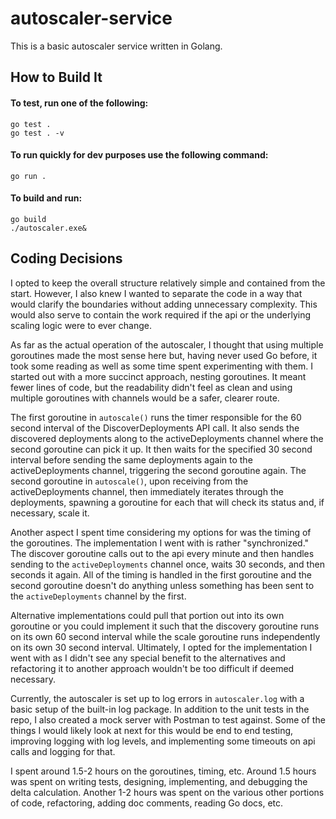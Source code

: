 # autoscaler-service
This is a basic autoscaler service written in Golang.

## How to Build It
#### To test, run one of the following:
```
go test .
go test . -v
```

#### To run quickly for dev purposes use the following command:
```
go run .
```

#### To build and run:
```
go build
./autoscaler.exe&
```

## Coding Decisions
I opted to keep the overall structure relatively simple and contained from the start. However, I also knew I wanted to separate the code in a way that would clarify the boundaries without adding unnecessary complexity. This would also serve to contain the work required if the api or the underlying scaling logic were to ever change.

As far as the actual operation of the autoscaler, I thought that using multiple goroutines made the most sense here but, having never used Go before, it took some reading as well as some time spent experimenting with them. I started out with a more succinct approach, nesting goroutines. It meant fewer lines of code, but the readability didn't feel as clean and using multiple goroutines with channels would be a safer, clearer route.

The first goroutine in ```autoscale()``` runs the timer responsible for the 60 second interval of the DiscoverDeployments API call. It also sends the discovered deployments along to the activeDeployments channel where the second goroutine can pick it up. It then waits for the specified 30 second interval before sending the same deployments again to the activeDeployments channel, triggering the second goroutine again. The second goroutine in ```autoscale()```, upon receiving from the activeDeployments channel,  then immediately iterates through the deployments, spawning a goroutine for each that will check its status and, if necessary, scale it.

Another aspect I spent time considering my options for was the timing of the goroutines. The implementation I went with is rather "synchronized." The discover goroutine calls out to the api every minute and then handles sending to the ```activeDeployments``` channel once, waits 30 seconds, and then seconds it again. All of the timing is handled in the first goroutine and the second goroutine doesn't do anything unless something has been sent to the ```activeDeployments``` channel by the first.

Alternative implementations could pull that portion out into its own goroutine or you could implement it such that the discovery goroutine runs on its own 60 second interval while the scale goroutine runs independently on its own 30 second interval. Ultimately, I opted for the implementation I went with as I didn't see any special benefit to the alternatives and refactoring it to another approach wouldn't be too difficult if deemed necessary.

Currently, the autoscaler is set up to log errors in ```autoscaler.log``` with a basic setup of the built-in log package. In addition to the unit tests in the repo, I also created a mock server with Postman to test against. Some of the things I would likely look at next for this would be end to end testing, improving logging with log levels, and implementing some timeouts on api calls and logging for that.

I spent around 1.5-2 hours on the goroutines, timing, etc. Around 1.5 hours was spent on writing tests, designing, implementing, and debugging the delta calculation. Another 1-2 hours was spent on the various other portions of code, refactoring, adding doc comments, reading Go docs, etc.
